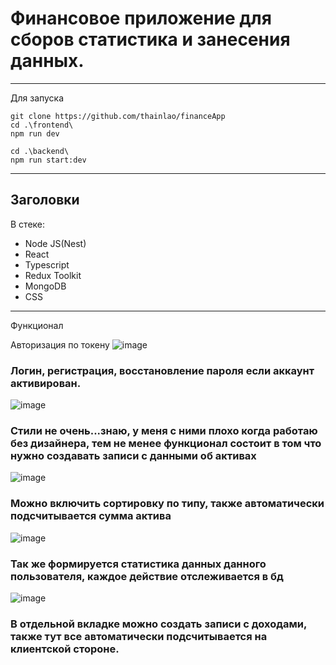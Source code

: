 # Финансовое приложение для сборов статистика и занесения данных.
---

Для запуска

```
git clone https://github.com/thainlao/financeApp
cd .\frontend\
npm run dev

cd .\backend\
npm run start:dev

```
---

## Заголовки

В стеке: 
* Node JS(Nest)
* React
* Typescript
* Redux Toolkit
* MongoDB
* CSS

---

Функционал

Авторизация по токену
![image](https://github.com/user-attachments/assets/395556d6-eaab-4b84-ab7a-aa80a37974ba)

### Логин, регистрация, восстановление пароля если аккаунт активирован.

![image](https://github.com/user-attachments/assets/979e1841-8169-46af-8ae0-e455c8f67bee)

### Стили не очень...знаю, у меня с ними плохо когда работаю без дизайнера, тем не менее функционал состоит в том что нужно создавать записи с данными об активах

![image](https://github.com/user-attachments/assets/3c0ee15e-8640-4113-ae4a-7f0005c776d5)

### Можно включить сортировку по типу, также автоматически подсчитывается сумма актива

![image](https://github.com/user-attachments/assets/9572951c-d200-4e29-b228-b4a8318ecfb6)

### Так же формируется статистика данных данного пользователя, каждое действие отслеживается в бд

![image](https://github.com/user-attachments/assets/aa1e9249-5a26-48d9-a395-4c564c207329)

### В отдельной вкладке можно создать записи с доходами, также тут все автоматически подсчитывается на клиентской стороне.


